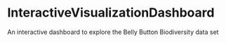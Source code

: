 # InteractiveVisualizationDashboard
An interactive dashboard to explore the Belly Button Biodiversity data set
